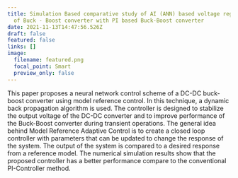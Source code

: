 ```yaml
---
title: Simulation Based comparative study of AI (ANN) based voltage regulation
  of Buck - Boost converter with PI based Buck-Boost converter
date: 2021-11-13T14:47:56.526Z
draft: false
featured: false
links: []
image:
  filename: featured.png
  focal_point: Smart
  preview_only: false
---
```

This paper proposes a neural network control scheme of a DC-DC buck-boost converter using model reference control. In this technique, a dynamic back propagation algorithm is used. The controller is designed to stabilize the output voltage of the DC-DC converter and to improve performance of the Buck-Boost converter during transient operations. The general idea behind Model Reference Adaptive Control is to create a closed loop controller with parameters that can be updated to change the response of the system. The output of the system is compared to  a desired response from a reference model. The numerical simulation results show that the proposed controller has a better performance compare to the conventional PI-Controller method.